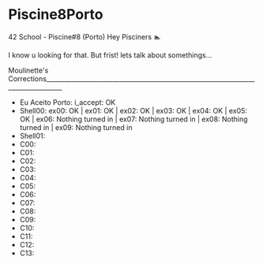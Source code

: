 # Piscine8Porto
42 School - Piscine#8 (Porto)
Hey Pisciners 🏊

I know u looking for that. But frist! lets talk about somethings...


 Moulinette's Corrections___________________________________________________________________________________
 * Eu Aceito Porto: i_accept: OK
 * Shell00: ex00: OK | ex01: OK | ex02: OK | ex03: OK | ex04: OK | ex05: OK | ex06: Nothing turned in | ex07: Nothing turned in | ex08: Nothing turned in | ex09: Nothing turned in
 * Shell01:
 * C00:
 * C01:
 * C02:
 * C03:
 * C04:
 * C05:
 * C06:
 * C07:
 * C08:
 * C09:
 * C10:
 * C11:
 * C12:
 * C13:
